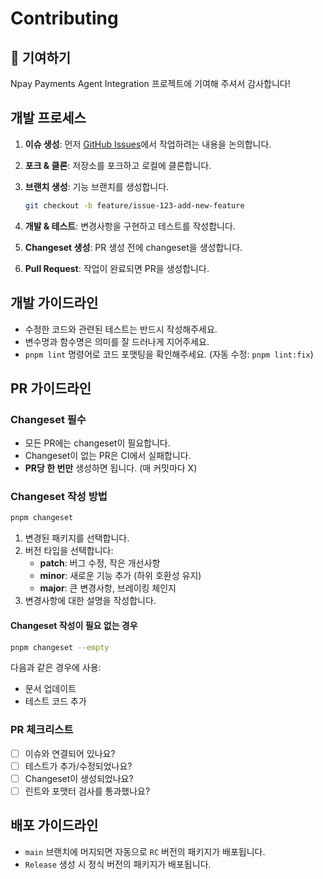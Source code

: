 # Contributing

## 🤝 기여하기

Npay Payments Agent Integration 프로젝트에 기여해 주셔서 감사합니다!

## 개발 프로세스

1. **이슈 생성**: 먼저 [GitHub Issues](https://github.com/NaverPayDev/agent-payments-integration/issues)에서 작업하려는 내용을 논의합니다.
2. **포크 & 클론**: 저장소를 포크하고 로컬에 클론합니다.
3. **브랜치 생성**: 기능 브랜치를 생성합니다.

   ```bash
   git checkout -b feature/issue-123-add-new-feature
   ```

4. **개발 & 테스트**: 변경사항을 구현하고 테스트를 작성합니다.
5. **Changeset 생성**: PR 생성 전에 changeset을 생성합니다.
6. **Pull Request**: 작업이 완료되면 PR을 생성합니다.

## 개발 가이드라인

- 수정한 코드와 관련된 테스트는 반드시 작성해주세요.
- 변수명과 함수명은 의미를 잘 드러나게 지어주세요.
- `pnpm lint` 명령어로 코드 포맷팅을 확인해주세요. (자동 수정: `pnpm lint:fix`)

## PR 가이드라인

### Changeset 필수

- 모든 PR에는 changeset이 필요합니다.
- Changeset이 없는 PR은 CI에서 실패합니다.
- **PR당 한 번만** 생성하면 됩니다. (매 커밋마다 X)

### Changeset 작성 방법

```bash
pnpm changeset
```

1. 변경된 패키지를 선택합니다.
2. 버전 타입을 선택합니다:
   - **patch**: 버그 수정, 작은 개선사항
   - **minor**: 새로운 기능 추가 (하위 호환성 유지)  
   - **major**: 큰 변경사항, 브레이킹 체인지
3. 변경사항에 대한 설명을 작성합니다.

#### Changeset 작성이 필요 없는 경우

```bash
pnpm changeset --empty
```

다음과 같은 경우에 사용:

- 문서 업데이트
- 테스트 코드 추가

### PR 체크리스트

- [ ] 이슈와 연결되어 있나요?
- [ ] 테스트가 추가/수정되었나요?
- [ ] Changeset이 생성되었나요?
- [ ] 린트와 포맷터 검사를 통과했나요?

## 배포 가이드라인

- `main` 브랜치에 머지되면 자동으로 `RC` 버전의 패키지가 배포됩니다.
- `Release` 생성 시 정식 버전의 패키지가 배포됩니다.
